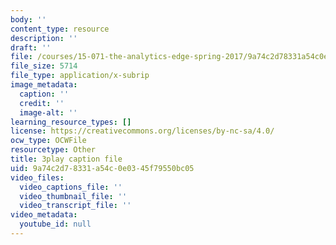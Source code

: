 ```yaml
---
body: ''
content_type: resource
description: ''
draft: ''
file: /courses/15-071-the-analytics-edge-spring-2017/9a74c2d78331a54c0e0345f79550bc05_EOWyWHTA_vQ.srt
file_size: 5714
file_type: application/x-subrip
image_metadata:
  caption: ''
  credit: ''
  image-alt: ''
learning_resource_types: []
license: https://creativecommons.org/licenses/by-nc-sa/4.0/
ocw_type: OCWFile
resourcetype: Other
title: 3play caption file
uid: 9a74c2d7-8331-a54c-0e03-45f79550bc05
video_files:
  video_captions_file: ''
  video_thumbnail_file: ''
  video_transcript_file: ''
video_metadata:
  youtube_id: null
---
```

